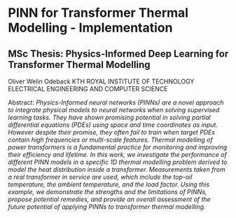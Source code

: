 # PINN for Transformer Thermal Modelling - Implementation

## MSc Thesis: Physics-Informed Deep Learning for Transformer Thermal Modelling
Oliver Welin Odeback
KTH ROYAL INSTITUTE OF TECHNOLOGY
ELECTRICAL ENGINEERING AND COMPUTER SCIENCE

Abstract: *Physics-Informed neural networks (PINNs) are a novel approach to integrate physical
models to neural networks when solving supervised learning tasks. They have shown
promising potential in solving partial differential equations (PDEs) using space and
time coordinates as input. However despite their promise, they often fail to train when
target PDEs contain high frequencies or multi-scale features.
Thermal modelling of power transformers is a fundamental practice for monitoring
and improving their efficiency and lifetime.
In this work, we investigate the performance of different PINN models in a specific
1D thermal modelling problem derived to model the heat distribution inside a
transformer. Measurements taken from a real transformer in service are used, which
include the top-oil temperature, the ambient temperature, and the load factor. Using
this example, we demonstrate the strengths and the limitations of PINNs, propose
potential remedies, and provide an overall assessment of the future potential of
applying PINNs to transformer thermal modelling.*
